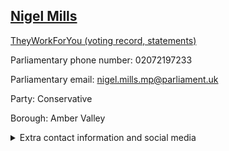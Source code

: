 ## <a href="https://members.parliament.uk/member/4136/contact">Nigel Mills</a>

<a href="https://www.theyworkforyou.com/mp/24965/nigel_mills/amber_valley">TheyWorkForYou (voting record, statements)</a> 

Parliamentary phone number: 02072197233 

Parliamentary email: nigel.mills.mp@parliament.uk 

Party: Conservative 

Borough: Amber Valley 

<details><summary>Extra contact information and social media</summary> 
<li>Website: http://www.nigelmillsmp.com</li>
<li>Twitter: https://twitter.com/NigelMillsMP</li>
<li>Constituency office phone number: 01773744341</li>
<li>Constituency office email:</li>
<li>Facebook:</li>
<li>Instagram:</li>
<li>Youtube:</li>
<li>Linkedin:</li>
<li>Government department phone number:</li>
<li>Government department email:</li>
<li>Threads:</li>
<li>Party office phone number:</li>
<li>Party office email:</li>
<li>Tiktok:</li>
</details>